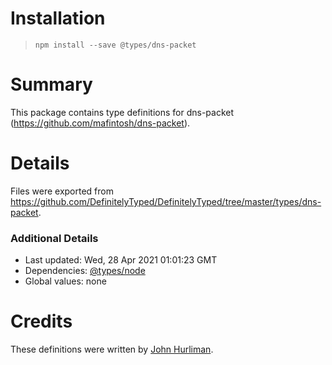 # Installation
> `npm install --save @types/dns-packet`

# Summary
This package contains type definitions for dns-packet (https://github.com/mafintosh/dns-packet).

# Details
Files were exported from https://github.com/DefinitelyTyped/DefinitelyTyped/tree/master/types/dns-packet.

### Additional Details
 * Last updated: Wed, 28 Apr 2021 01:01:23 GMT
 * Dependencies: [@types/node](https://npmjs.com/package/@types/node)
 * Global values: none

# Credits
These definitions were written by [John Hurliman](https://github.com/jhurliman).
